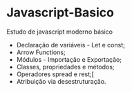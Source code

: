 # Javascript-Basico
Estudo de javascript moderno básico
- Declaração de variáveis - Let e const;
- Arrow Functions;
- Módulos - Importação e Exportação;
- Classes, propriedades e métodos;
- Operadores spread e rest;[
- Atribuição via desestruturação.
